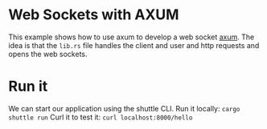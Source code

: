 # Web Sockets with AXUM 
This example shows how to use axum to develop a web socket [axum](https://docs.rs/axum/0.1.1/axum/ws/index.html).
The idea is that the `lib.rs` file handles the client and user and http requests and opens the web sockets.

# Run it
We can start our application using the shuttle CLI.
Run it locally: `cargo shuttle run`
Curl it to test it: `curl localhost:8000/hello`